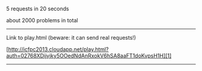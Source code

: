 5 requests in 20 seconds

about 2000 problems in total


------------
Link to play.html (beware: it can send real requests!)

[http://icfpc2013.cloudapp.net/play.html?auth=02768XDijvjky5OOedNdAnRxokV6hSA8aaFT1doKvpsH1H][1]

------------



[1]: http://icfpc2013.cloudapp.net/play.html?auth=02768XDijvjky5OOedNdAnRxokV6hSA8aaFT1doKvpsH1H
